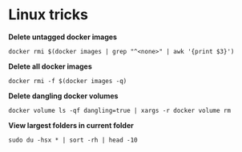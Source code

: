 # Linux tricks

**Delete untagged docker images**
```
docker rmi $(docker images | grep "^<none>" | awk '{print $3}')
```

**Delete all docker images**
```
docker rmi -f $(docker images -q)
```

**Delete dangling docker volumes**
```
docker volume ls -qf dangling=true | xargs -r docker volume rm
```

**View largest folders in current folder**
```
sudo du -hsx * | sort -rh | head -10
```
